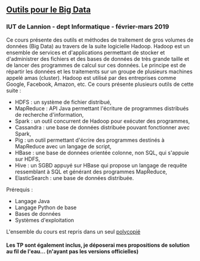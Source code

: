 
## [Outils pour le Big Data](https://perso.univ-rennes1.fr/pierre.nerzic/Hadoop/index.htm)
### IUT de Lannion - dept Informatique - février-mars 2019

Ce cours présente des outils et méthodes de traitement de gros volumes de données (Big Data) au travers de la suite logicielle Hadoop. Hadoop est un ensemble de services et d'applications permettant de stocker et d'administrer des fichiers et des bases de données de très grande taille et de lancer des programmes de calcul sur ces données. Le principe est de répartir les données et les traitements sur un groupe de plusieurs machines appelé amas (cluster). Hadoop est utilisé par des entreprises comme Google, Facebook, Amazon, etc. Ce cours présente plusieurs outils de cette suite :

- HDFS : un système de fichier distribué,
- MapReduce : API Java permettant l'écriture de programmes distribués de recherche d'information,
- Spark : un outil concurrent de Hadoop pour exécuter des programmes,
- Cassandra : une base de données distribuée pouvant fonctionner avec Spark,
- Pig : un outil permettant d'écrire des programmes destinés à MapReduce avec un langage de script,
- HBase : une base de données orientée colonne, non SQL, qui s'appuie sur HDFS,
- Hive : un SGBD appuyé sur HBase qui propose un langage de requête ressemblant à SQL et générant des programmes MapReduce,
- ElasticSearch : une base de données distribuée.

Prérequis :

- Langage Java
- Langage Python de base
- Bases de données
- Systèmes d'exploitation

L'ensemble du cours est repris dans un seul [polycopié](https://github.com/obrunet/Lessons_Hadoop_Spark_Cassandra_Elasticsearch_Pig_Hive_HBase/blob/master/poly.pdf)

#### Les TP sont également inclus, je déposerai mes propositions de solution au fil de l'eau... (n'ayant pas les versions officielles) 

